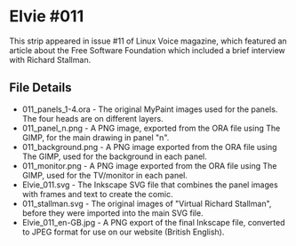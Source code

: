 Elvie #011
==========
This strip appeared in issue #11 of Linux Voice magazine, which featured an article about the
Free Software Foundation which included a brief interview with Richard Stallman.


File Details
------------
* 011_panels_1-4.ora         - The original MyPaint images used for the panels. The four heads are on different layers.
* 011_panel_n.png            - A PNG image, exported from the ORA file using The GIMP, for the main drawing in panel "n".
* 011_background.png         - A PNG image exported from the ORA file using The GIMP, used for the background in each panel.
* 011_monitor.png            - A PNG image exported from the ORA file using The GIMP, used for the TV/monitor in each panel.
* Elvie_011.svg              - The Inkscape SVG file that combines the panel images with frames and text to create the comic.
* 011_stallman.svg           - The original images of "Virtual Richard Stallman", before they were imported into the main SVG file.
* Elvie_011_en-GB.jpg        - A PNG export of the final Inkscape file, converted to JPEG format for use on our website (British English).


